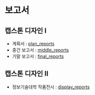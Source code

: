 # 보고서

## 캡스톤 디자인 I

- 계획서 : [plan_reports](../src/report/%EC%BA%A1%EC%8A%A4%ED%86%A4%EB%94%94%EC%9E%90%EC%9D%B8I_%EA%B3%84%ED%9A%8D%EC%84%9C_%EC%98%A8%EB%9D%BC%EC%9D%B8%20%ED%95%99%EC%8A%B5%20%EC%BB%A4%EB%AE%A4%EB%8B%88%ED%8B%B0%20%EC%9A%B4%EC%98%81%EA%B3%BC%20%EA%B4%80%EB%A6%AC%EB%A5%BC%20%EC%9C%84%ED%95%9C%20%ED%94%8C%EB%9E%AB%ED%8F%BC%20%EA%B0%9C%EB%B0%9C_%EC%97%84%EC%A7%84%EC%8B%9D%EC%9C%A0%EC%84%B1%ED%98%84%EC%A1%B0%EC%98%81%EB%A1%9D.hwp)
- 중간 보고서 : [middle_reports](../src/report/%EC%BA%A1%EC%8A%A4%ED%86%A4%EB%94%94%EC%9E%90%EC%9D%B8I%20%EC%A4%91%EA%B0%84%EB%B3%B4%EA%B3%A0%EC%84%9C_%EC%97%84%EC%A7%84%EC%8B%9D%EC%9C%A0%EC%84%B1%ED%98%84%EC%A1%B0%EC%98%81%EB%A1%9D.hwp)
- 기말 보고서 : [final_reports](../src/report/%EC%BA%A1%EC%8A%A4%ED%86%A4%EB%94%94%EC%9E%90%EC%9D%B8I_%EC%B5%9C%EC%A2%85%EB%B3%B4%EA%B3%A0%EC%84%9C_%EC%97%84%EC%A7%84%EC%8B%9D%EC%9C%A0%EC%84%B1%ED%98%84%EC%A1%B0%EC%98%81%EB%A1%9D.hwp)

## 캡스톤 디자인 II

- 정보기술대학 작품전시 : [display_reports](../src//report/%EC%9E%91%ED%92%88%EC%A0%84%EC%8B%9C%ED%9A%8C%20%EA%B2%B0%EA%B3%BC%20%EB%B3%B4%EA%B3%A0%EC%84%9C_%EC%97%84%EC%A7%84%EC%8B%9D%EC%9C%A0%EC%84%B1%ED%98%84%EC%A1%B0%EC%98%81%EB%A1%9D.hwp)

